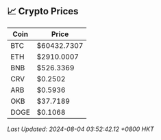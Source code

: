 ## 📈 Crypto Prices

| Coin | Price |
| ---- | ----- |
| BTC | $60432.7307 |
| ETH | $2910.0007 |
| BNB | $526.3369 |
| CRV | $0.2502 |
| ARB | $0.5936 |
| OKB | $37.7189 |
| DOGE | $0.1068 |

_Last Updated: 2024-08-04 03:52:42.12 +0800 HKT_